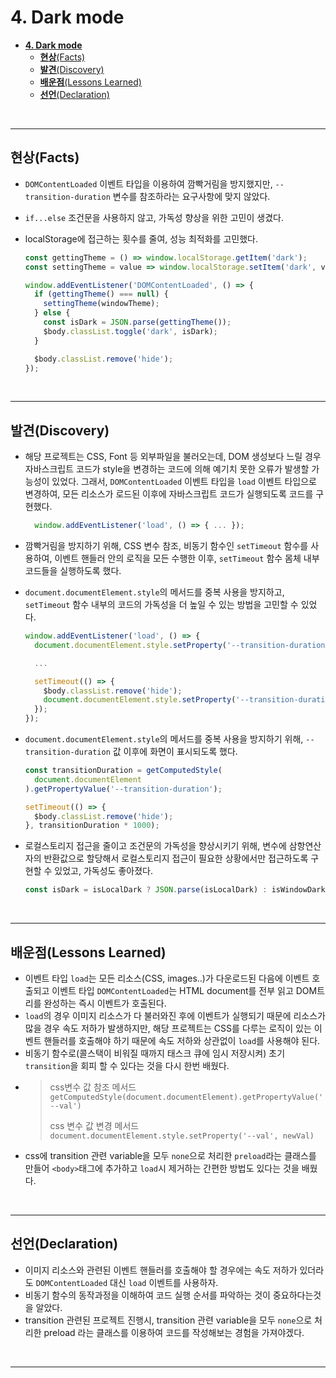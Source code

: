 # **4. Dark mode**

- [**4. Dark mode**](#4-dark-mode)
  - [**현상**(Facts)](#현상facts)
  - [**발견**(Discovery)](#발견discovery)
  - [**배운점**(Lessons Learned)](#배운점lessons-learned)
  - [**선언**(Declaration)](#선언declaration)

<br>

---

## **현상**(Facts)

- `DOMContentLoaded` 이벤트 타입을 이용하여 깜빡거림을 방지했지만, `--transition-duration` 변수를 참조하라는 요구사항에 맞지 않았다.
- `if...else` 조건문을 사용하지 않고, 가독성 향상을 위한 고민이 생겼다.
- localStorage에 접근하는 횟수를 줄여, 성능 최적화를 고민했다.

  ```javascript
  const gettingTheme = () => window.localStorage.getItem('dark');
  const settingTheme = value => window.localStorage.setItem('dark', value);

  window.addEventListener('DOMContentLoaded', () => {
    if (gettingTheme() === null) {
      settingTheme(windowTheme);
    } else {
      const isDark = JSON.parse(gettingTheme());
      $body.classList.toggle('dark', isDark);
    }

    $body.classList.remove('hide');
  });
  ```

<br>

---

## **발견**(Discovery)

- 해당 프로젝트는 CSS, Font 등 외부파일을 불러오는데, DOM 생성보다 느릴 경우 자바스크립트 코드가 style을 변경하는 코드에 의해 예기치 못한 오류가 발생할 가능성이 있었다. 그래서, `DOMContentLoaded` 이벤트 타입을 `load` 이벤트 타입으로 변경하여, 모든 리소스가 로드된 이후에 자바스크립트 코드가 실행되도록 코드를 구현했다.
  ```javascript
    window.addEventListener('load', () => { ... });
  ```
- 깜빡거림을 방지하기 위해, CSS 변수 참조, 비동기 함수인 `setTimeout` 함수를 사용하여, 이벤트 핸들러 안의 로직을 모든 수행한 이후, `setTimeout` 함수 몸체 내부 코드들을 실행하도록 했다.
- `document.documentElement.style`의 메서드를 중복 사용을 방지하고, `setTimeout` 함수 내부의 코드의 가독성을 더 높일 수 있는 방법을 고민할 수 있었다.

  ```javascript
  window.addEventListener('load', () => {
    document.documentElement.style.setProperty('--transition-duration', 'none');

    ...

    setTimeout(() => {
      $body.classList.remove('hide');
      document.documentElement.style.setProperty('--transition-duration', 0.2);
    });
  });
  ```

- `document.documentElement.style`의 메서드를 중복 사용을 방지하기 위해, `--transition-duration` 값 이후에 화면이 표시되도록 했다.

  ```javascript
  const transitionDuration = getComputedStyle(
    document.documentElement
  ).getPropertyValue('--transition-duration');

  setTimeout(() => {
    $body.classList.remove('hide');
  }, transitionDuration * 1000);
  ```

- 로컬스토리지 접근을 줄이고 조건문의 가독성을 향상시키기 위해, 변수에 삼항연산자의 반환값으로 할당해서 로컬스토리지 접근이 필요한 상황에서만 접근하도록 구현할 수 있었고, 가독성도 좋아졌다.

  ```javascript
  const isDark = isLocalDark ? JSON.parse(isLocalDark) : isWindowDark;
  ```

<br>

---

## **배운점**(Lessons Learned)

- 이벤트 타입 `load`는 모든 리소스(CSS, images..)가 다운로드된 다음에 이벤트 호출되고 이벤트 타입 `DOMContentLoaded`는 HTML document를 전부 읽고 DOM트리를 완성하는 즉시 이벤트가 호출된다.
- `load`의 경우 이미지 리소스가 다 불러와진 후에 이벤트가 실행되기 때문에 리소스가 많을 경우 속도 저하가 발생하지만, 해당 프로젝트는 CSS를 다루는 로직이 있는 이벤트 핸들러를 호출해야 하기 때문에 속도 저하와 상관없이 `load`를 사용해야 된다.
- 비동기 함수로(콜스택이 비워질 때까지 태스크 큐에 임시 저장시켜) 초기 `transition`을 회피 할 수 있다는 것을 다시 한번 배웠다.
- > css변수 값 참조 메서드  
  > `getComputedStyle(document.documentElement).getPropertyValue('--val')`
  >
  > css 변수 값 변경 메서드  
  > `document.documentElement.style.setProperty('--val', newVal)`
- css에 transition 관련 variable을 모두 `none`으로 처리한 `preload`라는 클래스를 만들어 `<body>`태그에 추가하고 `load`시 제거하는 간편한 방법도 있다는 것을 배웠다.

<br>

---

## **선언**(Declaration)

- 이미지 리소스와 관련된 이벤트 핸들러를 호출해야 할 경우에는 속도 저하가 있더라도 `DOMContentLoaded` 대신 `load` 이벤트를 사용하자.
- 비동기 함수의 동작과정을 이해하여 코드 실행 순서를 파악하는 것이 중요하다는것을 알았다.
- transition 관련된 프로젝트 진행시, transition 관련 variable을 모두 `none`으로 처리한 preload 라는 클래스를 이용하여 코드를 작성해보는 경험을 가져야겠다.

<br>

---
